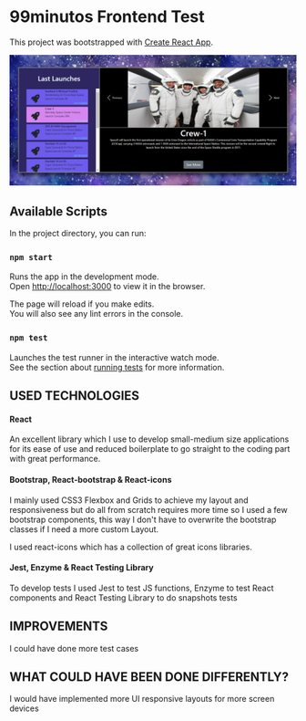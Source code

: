 # 99minutos Frontend Test

This project was bootstrapped with [Create React App](https://github.com/facebook/create-react-app).

![img App](print-launches-1.PNG "img App")

## Available Scripts

In the project directory, you can run:

### `npm start`

Runs the app in the development mode.\
Open [http://localhost:3000](http://localhost:3000) to view it in the browser.

The page will reload if you make edits.\
You will also see any lint errors in the console.

### `npm test`

Launches the test runner in the interactive watch mode.\
See the section about [running tests](https://facebook.github.io/create-react-app/docs/running-tests) for more information.


## USED TECHNOLOGIES 

#### React

An excellent library which I use to develop small-medium size applications for its ease of use and 
reduced boilerplate to go straight to the coding part with great performance.

#### Bootstrap, React-bootstrap & React-icons

I mainly used CSS3 Flexbox and Grids to achieve my layout and responsiveness but do all from scratch requires more time so I used
a few bootstrap components, this way I don't have to overwrite the bootstrap classes if I need a more custom Layout.

I used react-icons which has a collection of great icons libraries.

#### Jest, Enzyme & React Testing Library

To develop tests I used Jest to test JS functions, Enzyme to test React components and React Testing Library to do snapshots tests

## IMPROVEMENTS

I could have done more test cases 

## WHAT COULD HAVE BEEN DONE DIFFERENTLY?

I would have implemented more UI responsive layouts for more screen devices
